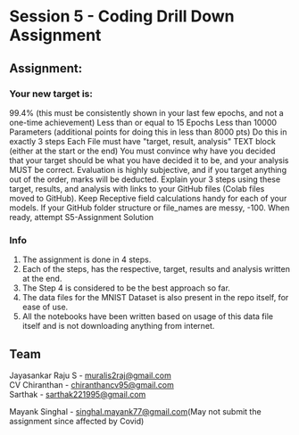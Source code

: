 # Session 5 - Coding Drill Down Assignment

## Assignment:

### Your new target is:
99.4% (this must be consistently shown in your last few epochs, and not a one-time achievement)
Less than or equal to 15 Epochs
Less than 10000 Parameters (additional points for doing this in less than 8000 pts)
Do this in exactly 3 steps
Each File must have "target, result, analysis" TEXT block (either at the start or the end)
You must convince why have you decided that your target should be what you have decided it to be, and your analysis MUST be correct. 
Evaluation is highly subjective, and if you target anything out of the order, marks will be deducted. 
Explain your 3 steps using these target, results, and analysis with links to your GitHub files (Colab files moved to GitHub). 
Keep Receptive field calculations handy for each of your models. 
If your GitHub folder structure or file_names are messy, -100. 
When ready, attempt S5-Assignment Solution

### Info

1. The assignment is done in 4 steps.
2. Each of the steps, has the respective, target, results and analysis written at the end.
3. The Step 4 is considered to be the best approach so far.
4. The data files for the MNIST Dataset is also present in the repo itself, for ease of use.
5. All the notebooks have been written based on usage of this data file itself and is not downloading anything from internet.


 Team
 ----   
Jayasankar Raju S - muralis2raj@gmail.com     
CV Chiranthan - chiranthancv95@gmail.com <br>
Sarthak - sarthak221995@gmail.com<br>

Mayank Singhal - singhal.mayank77@gmail.com(May not submit the assignment since affected by Covid)<br>


